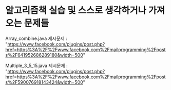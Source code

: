 # 알고리즘책 실습 및 스스로 생각하거나 가져오는 문제들

Array_combine.java 제시문제 : "https://www.facebook.com/plugins/post.php?href=https%3A%2F%2Fwww.facebook.com%2Fmailprogramming%2Fposts%2F641952686289180&width=500"

Multiple_3_5_15.java 제시문제 : "https://www.facebook.com/plugins/post.php?href=https%3A%2F%2Fwww.facebook.com%2Fmailprogramming%2Fposts%2F590076918143424&width=500"

